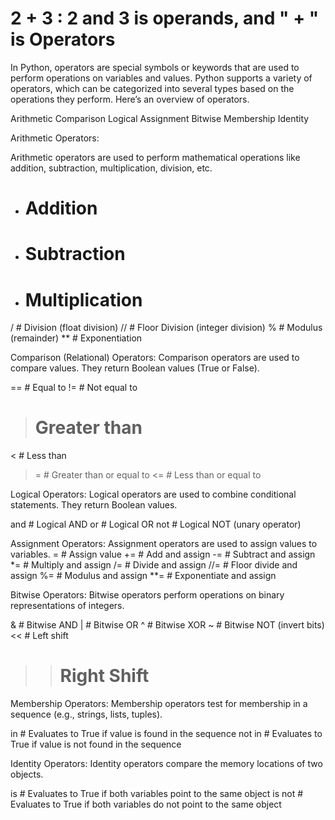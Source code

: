 # 2 + 3 : 2 and 3 is operands, and " + " is Operators

In Python, operators are special symbols or keywords that are used to perform operations on variables and values. Python supports a variety of operators, which can be categorized into several types based on the operations they perform. Here’s an overview of operators.

Arithmetic 
Comparison
Logical
Assignment
Bitwise
Membership
Identity

Arithmetic Operators:

Arithmetic operators are used to perform mathematical operations like addition, subtraction, multiplication, division, etc.
+   # Addition
-   # Subtraction
*   # Multiplication
/   # Division (float division)
//  # Floor Division (integer division)
%   # Modulus (remainder)
**  # Exponentiation

Comparison (Relational) Operators:
Comparison operators are used to compare values. They return Boolean values (True or False).

==   # Equal to
!=   # Not equal to
>    # Greater than
<    # Less than
>=   # Greater than or equal to
<=   # Less than or equal to

Logical Operators:
Logical operators are used to combine conditional statements. They return Boolean values.

and   # Logical AND
or    # Logical OR
not   # Logical NOT (unary operator)


Assignment Operators:
Assignment operators are used to assign values to variables.
=    # Assign value
+=   # Add and assign
-=   # Subtract and assign
*=   # Multiply and assign
/=   # Divide and assign
//=  # Floor divide and assign
%=   # Modulus and assign
**=  # Exponentiate and assign


Bitwise Operators:
Bitwise operators perform operations on binary representations of integers.

&    # Bitwise AND
|    # Bitwise OR
^    # Bitwise XOR
~    # Bitwise NOT (invert bits)
<<   # Left shift
>>   # Right Shift

Membership Operators:
Membership operators test for membership in a sequence (e.g., strings, lists, tuples).

in       # Evaluates to True if value is found in the sequence
not in   # Evaluates to True if value is not found in the sequence


Identity Operators:
Identity operators compare the memory locations of two objects.

is        # Evaluates to True if both variables point to the same object
is not    # Evaluates to True if both variables do not point to the same object



